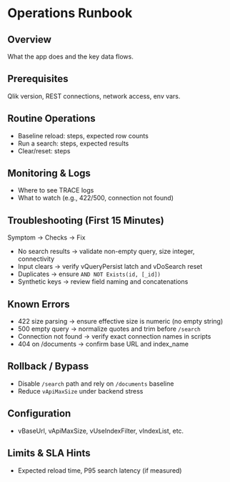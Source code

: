 # Operations Runbook

## Overview
What the app does and the key data flows.

## Prerequisites
Qlik version, REST connections, network access, env vars.

## Routine Operations
- Baseline reload: steps, expected row counts
- Run a search: steps, expected results
- Clear/reset: steps

## Monitoring & Logs
- Where to see TRACE logs
- What to watch (e.g., 422/500, connection not found)

## Troubleshooting (First 15 Minutes)
Symptom → Checks → Fix
- No search results → validate non-empty query, size integer, connectivity
- Input clears → verify vQueryPersist latch and vDoSearch reset
- Duplicates → ensure `AND NOT Exists(id, [_id])`
- Synthetic keys → review field naming and concatenations

## Known Errors
- 422 size parsing → ensure effective size is numeric (no empty string)
- 500 empty query → normalize quotes and trim before `/search`
- Connection not found → verify exact connection names in scripts
- 404 on /documents → confirm base URL and index_name

## Rollback / Bypass
- Disable `/search` path and rely on `/documents` baseline
- Reduce `vApiMaxSize` under backend stress

## Configuration
- vBaseUrl, vApiMaxSize, vUseIndexFilter, vIndexList, etc.

## Limits & SLA Hints
- Expected reload time, P95 search latency (if measured)
